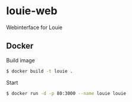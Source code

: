 # louie-web
Webinterface for Louie

## Docker

Build image

```sh
$ docker build -t louie .
```

Start

```sh
$ docker run -d -p 80:3000 --name louie louie
```
